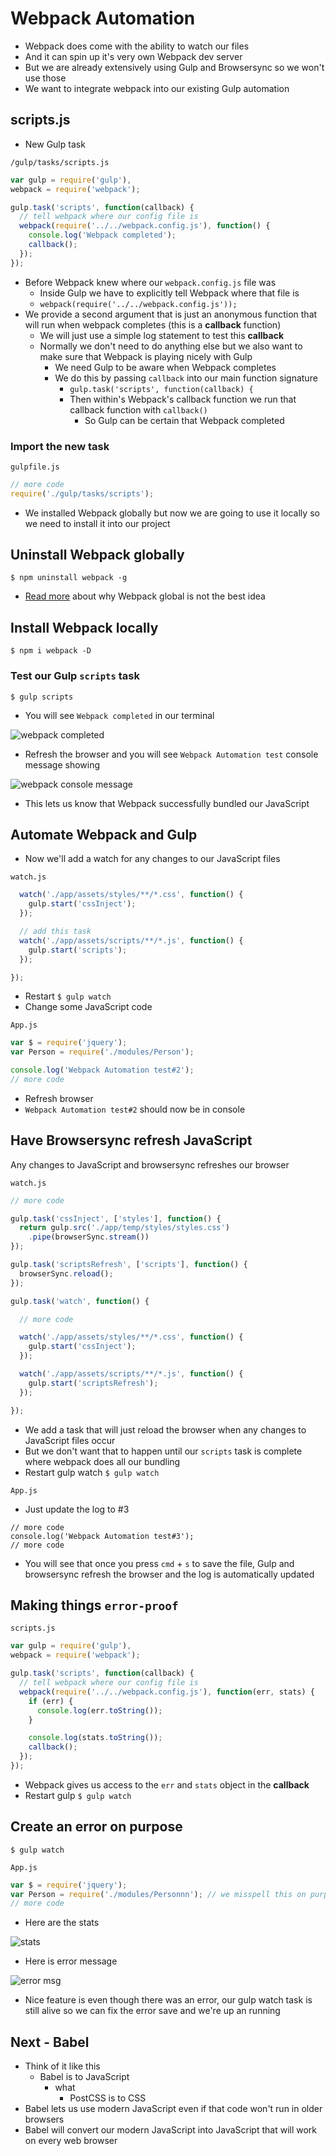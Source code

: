 # Webpack Automation
* Webpack does come with the ability to watch our files
* And it can spin up it's very own Webpack dev server
* But we are already extensively using Gulp and Browsersync so we won't use those
* We want to integrate webpack into our existing Gulp automation

## scripts.js
* New Gulp task

`/gulp/tasks/scripts.js`

```js
var gulp = require('gulp'),
webpack = require('webpack');

gulp.task('scripts', function(callback) {
  // tell webpack where our config file is
  webpack(require('../../webpack.config.js'), function() {
    console.log('Webpack completed');
    callback();
  });
});
```

* Before Webpack knew where our `webpack.config.js` file was
    - Inside Gulp we have to explicitly tell Webpack where that file is
    - `webpack(require('../../webpack.config.js'));`
* We provide a second argument that is just an anonymous function that will run when webpack completes (this is a **callback** function)
    - We will just use a simple log statement to test this **callback**
    - Normally we don't need to do anything else but we also want to make sure that Webpack is playing nicely with Gulp
        + We need Gulp to be aware when Webpack completes
        + We do this by passing `callback` into our main function signature
            * `gulp.task('scripts', function(callback) {`
            * Then within's Webpack's callback function we run that callback function with `callback()`
                - So Gulp can be certain that Webpack completed

### Import the new task
`gulpfile.js`

```js
// more code
require('./gulp/tasks/scripts');
```

* We installed Webpack globally but now we are going to use it locally so we need to install it into our project

## Uninstall Webpack globally
`$ npm uninstall webpack -g`

* [Read more](https://hashnode.com/post/install-all-npm-packages-globally-or-locally-cin0eje5f002ulk5354i1rh9r) about why Webpack global is not the best idea

## Install Webpack locally
`$ npm i webpack -D`

### Test our Gulp `scripts` task
`$ gulp scripts`

* You will see `Webpack completed` in our terminal

![webpack completed](https://i.imgur.com/ymmHdGK.png)

* Refresh the browser and you will see `Webpack Automation test` console message showing

![webpack console message](https://i.imgur.com/56leA7p.png)

* This lets us know that Webpack successfully bundled our JavaScript

## Automate Webpack and Gulp
* Now we'll add a watch for any changes to our JavaScript files

`watch.js`

```js
  watch('./app/assets/styles/**/*.css', function() {
    gulp.start('cssInject');
  });

  // add this task
  watch('./app/assets/scripts/**/*.js', function() {
    gulp.start('scripts');
  });

});
```

* Restart `$ gulp watch`
* Change some JavaScript code

`App.js`

```js
var $ = require('jquery');
var Person = require('./modules/Person');

console.log('Webpack Automation test#2');
// more code
```

* Refresh browser
* `Webpack Automation test#2` should now be in console

## Have Browsersync refresh JavaScript
Any changes to JavaScript and browsersync refreshes our browser

`watch.js`

```js
// more code

gulp.task('cssInject', ['styles'], function() {
  return gulp.src('./app/temp/styles/styles.css')
    .pipe(browserSync.stream())
});

gulp.task('scriptsRefresh', ['scripts'], function() {
  browserSync.reload();
});

gulp.task('watch', function() {

  // more code

  watch('./app/assets/styles/**/*.css', function() {
    gulp.start('cssInject');
  });

  watch('./app/assets/scripts/**/*.js', function() {
    gulp.start('scriptsRefresh');
  });

});
```

* We add a task that will just reload the browser when any changes to JavaScript files occur
* But we don't want that to happen until our `scripts` task is complete where webpack does all our bundling
* Restart gulp watch `$ gulp watch`

`App.js`

* Just update the log to #3

```
// more code
console.log('Webpack Automation test#3');
// more code
```

* You will see that once you press `cmd` + `s` to save the file, Gulp and browsersync refresh the browser and the log is automatically updated

## Making things `error-proof`

`scripts.js`

```js
var gulp = require('gulp'),
webpack = require('webpack');

gulp.task('scripts', function(callback) {
  // tell webpack where our config file is
  webpack(require('../../webpack.config.js'), function(err, stats) {
    if (err) {
      console.log(err.toString());
    }

    console.log(stats.toString());
    callback();
  });
});
```

* Webpack gives us access to the `err` and `stats` object in the **callback**
* Restart gulp `$ gulp watch`

## Create an error on purpose
`$ gulp watch`

`App.js`

```js
var $ = require('jquery');
var Person = require('./modules/Personnn'); // we misspell this on purpose
// more code
```

* Here are the stats

![stats](https://i.imgur.com/jt9Badr.png)

* Here is error message

![error msg](https://i.imgur.com/etnXSsh.png)

* Nice feature is even though there was an error, our gulp watch task is still alive so we can fix the error save and we're up an running

## Next - Babel
* Think of it like this
    - Babel is to JavaScript
        + what
            * PostCSS is to CSS
* Babel lets us use modern JavaScript even if that code won't run in older browsers
* Babel will convert our modern JavaScript into JavaScript that will work on every web browser

